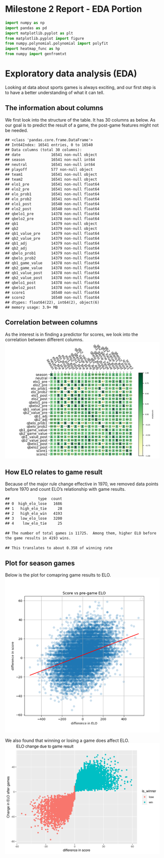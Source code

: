 Milestone 2 Report - EDA Portion
================

``` python
import numpy as np
import pandas as pd
import matplotlib.pyplot as plt
from matplotlib.pyplot import figure
from numpy.polynomial.polynomial import polyfit
import heatmap_func as hp
from numpy import genfromtxt
```

# Exploratory data analysis (EDA)

Looking at data about sports games is always exciting, and our first
step is to have a better understanding of what it can tell.

## The information about columns

We first look into the structure of the table. It has 30 columns as
below. As our goal is to predict the result of a game, the post-game
features might not be needed.

    ## <class 'pandas.core.frame.DataFrame'>
    ## Int64Index: 16541 entries, 0 to 16540
    ## Data columns (total 30 columns):
    ## date              16541 non-null object
    ## season            16541 non-null int64
    ## neutral           16541 non-null int64
    ## playoff           577 non-null object
    ## team1             16541 non-null object
    ## team2             16541 non-null object
    ## elo1_pre          16541 non-null float64
    ## elo2_pre          16541 non-null float64
    ## elo_prob1         16541 non-null float64
    ## elo_prob2         16541 non-null float64
    ## elo1_post         16540 non-null float64
    ## elo2_post         16540 non-null float64
    ## qbelo1_pre        14378 non-null float64
    ## qbelo2_pre        14378 non-null float64
    ## qb1               14379 non-null object
    ## qb2               14379 non-null object
    ## qb1_value_pre     14379 non-null float64
    ## qb2_value_pre     14379 non-null float64
    ## qb1_adj           14379 non-null float64
    ## qb2_adj           14379 non-null float64
    ## qbelo_prob1       14379 non-null float64
    ## qbelo_prob2       14379 non-null float64
    ## qb1_game_value    14378 non-null float64
    ## qb2_game_value    14378 non-null float64
    ## qb1_value_post    14378 non-null float64
    ## qb2_value_post    14378 non-null float64
    ## qbelo1_post       14378 non-null float64
    ## qbelo2_post       14378 non-null float64
    ## score1            16540 non-null float64
    ## score2            16540 non-null float64
    ## dtypes: float64(22), int64(2), object(6)
    ## memory usage: 3.9+ MB

## Correlation between columns

As the interest is in finding a predictor for scores, we look into the
correlation between different columns.
![](../img/eda-heatmap_for_correlations.png)

## How ELO relates to game result

Because of the major rule change effective in 1970, we removed data
points before 1970 and count ELO’s relationship with game results.

    ##             type  count
    ## 0  high_elo_lose   1686
    ## 1   high_elo_tie     28
    ## 2   high_elo_win   4193
    ## 3   low_elo_lose   3200
    ## 4    low_elo_tie     25

    ## The number of total games is 11725.  Among them, higher ELO before the game results in 4193 wins.

    ## This translates to about 0.358 of winning rate

## Plot for season games

Below is the plot for comapring game results to ELO.
![](../img/eda-score_vs_pregame_elo.png)

We also found that winning or losing a game does affect ELO.
![](../img/eda-ELO_change_with_result.png)
